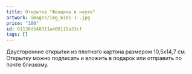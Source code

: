 ```yaml
---
title: Открытка "Женщины в науке"
artwork: images/img_6101-1-.jpg
price: "100"
id: 61138d548311a400115a33cf
tags: []
---
```

Двусторонние открытки из плотного картона размером 10,5х14,7 см. Открытку можно подписать и вложить в подарок или отправить по почте близкому.